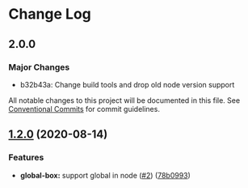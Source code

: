 # Change Log

## 2.0.0

### Major Changes

- b32b43a: Change build tools and drop old node version support

All notable changes to this project will be documented in this file.
See [Conventional Commits](https://conventionalcommits.org) for commit guidelines.

## [1.2.0](https://github.com/kristw/registry/compare/global-box@1.1.1...global-box@1.2.0) (2020-08-14)

### Features

- **global-box:** support global in node ([#2](https://github.com/kristw/registry/issues/2)) ([78b0993](https://github.com/kristw/registry/commit/78b09930533afd782d2963b892d3cace303bff09))
